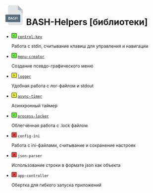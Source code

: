 # <img src="/.img/icon_bash.png"/> BASH-Helpers [библиотеки]

- <img src="/.img/icon_g.png"/> [`control-key`](https://github.com/vitalyprohorenko/bash-helpers/tree/master/libraries/control-key)

  Работа с stdin, считывание клавиш для управления и навигации

- <img src="/.img/icon_g.png"/> [`menu-creator`](https://github.com/vitalyprohorenko/bash-helpers/tree/master/libraries/menu-creator)

  Создание псевдо-графического меню

- <img src="/.img/icon_y.png"/> [`logger`](https://github.com/vitalyprohorenko/bash-helpers/tree/master/libraries/logger)

  Удобная работа с лог-файлом и stdout

- <img src="/.img/icon_y.png"/> [`async-timer`](https://github.com/vitalyprohorenko/bash-helpers/tree/master/libraries/async-timer)

  Асинхронный таймер

- <img src="/.img/icon_g.png"/> [`process-locker`](https://github.com/vitalyprohorenko/bash-helpers/tree/master/libraries/process-locker)

  Облегчённая работа с .lock файлом

- <img src="/.img/icon_r.png"/> `config-ini`

  Работа с ini-файлами, считывание и сохранение настроек

- <img src="/.img/icon_r.png"/> `json-parser`

  Использование строки в формате json как объекта

- <img src="/.img/icon_r.png"/> `app-controller`

  Обертка для гибкого запуска приложений
